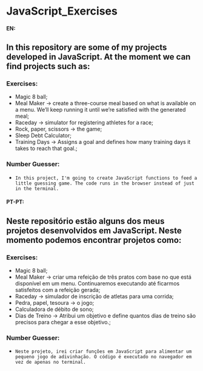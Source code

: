 # JavaScript_Exercises
#### **EN**:
## In this repository are some of my projects developed in JavaScript. At the moment we can find projects such as:
### Exercises:
  - Magic 8 ball;
  - Meal Maker -> create a three-course meal based on what is available on a menu. We’ll keep running it until we’re satisfied with the generated meal;
  - Raceday -> simulator for registering athletes for a race;
  - Rock, paper, scissors -> the game;
  - Sleep Debt Calculator;
  - Training Days -> Assigns a goal and defines how many training days it takes to reach that goal.;
### Number Guesser:
  - 	In this project, I'm going to create JavaScript functions to feed a little guessing game. The code runs in the browser instead of just in the terminal.

#### **PT-PT**:
## Neste repositório estão alguns dos meus projetos desenvolvidos em JavaScript. Neste momento podemos encontrar projetos como:
### Exercises:
  - Magic 8 ball;
  - Meal Maker -> criar uma refeição de três pratos com base no que está disponível em um menu. Continuaremos executando até ficarmos satisfeitos com a refeição gerada;
  - Raceday -> simulador de inscrição de atletas para uma corrida;
  - Pedra, papel, tesoura -> o jogo;
  - Calculadora de débito de sono;
  - Dias de Treino -> Atribui um objetivo e define quantos dias de treino são precisos para chegar a esse objetivo.;
### Number Guesser:
  - 	Neste projeto, irei criar funções em JavaScript para alimentar um pequeno jogo de adivinhação. O código é executado no navegador em vez de apenas no terminal.
